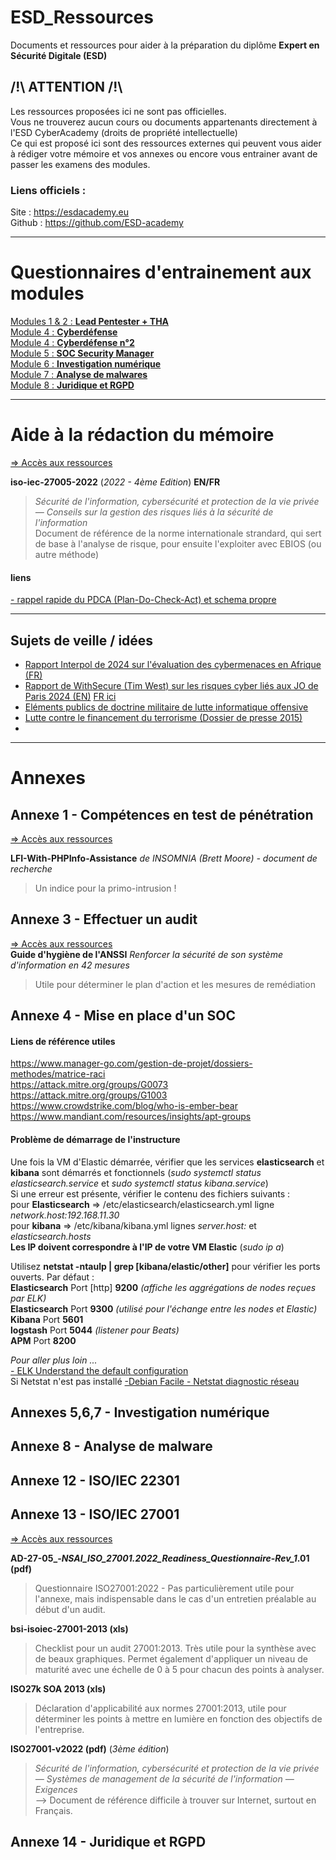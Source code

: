 # ESD_Ressources
Documents et ressources pour aider à la préparation du diplôme **Expert en Sécurité Digitale (ESD)**  


## /!\ ATTENTION /!\
Les ressources proposées ici ne sont pas officielles.  
Vous ne trouverez aucun cours ou documents appartenants directement à l'ESD CyberAcademy (droits de propriété intellectuelle)  
Ce qui est proposé ici sont des ressources externes qui peuvent vous aider à rédiger votre mémoire et vos annexes ou encore vous entrainer avant de passer les examens des modules.  

### Liens officiels :
Site : https://esdacademy.eu  
Github : https://github.com/ESD-academy


----------------
# Questionnaires d'entrainement aux modules

[Modules 1 & 2 : **Lead Pentester + THA**](https://docs.google.com/forms/d/18tYtlZVRFJwPD5w2JC7g3EnrOM9JvJzPlcj5r0xJXq4/prefill)  
[Module 4 : **Cyberdéfense**](https://docs.google.com/forms/d/1IcKbDws3Bu95bqQWX2mse-hRzftHvHHTu2-l35kPDBE/prefill)  
[Module 4 : **Cyberdéfense n°2**](https://docs.google.com/forms/d/1qYNV93TlbfCyRPzJ1Jfg_l4nyDabkPomjbjiCDtECNc/prefill)  
[Module 5 : **SOC Security Manager**](https://docs.google.com/forms/d/1LSHMuh8zPLBdrcTbOgUq1xUyojVs9ADlNboUNg1mf9c/prefill)  
[Module 6 : **Investigation numérique**](https://docs.google.com/forms/d/1foAX5pTkV-q0QC-yqPB1-xBZnDsd7QibUCq5syfXkb0/prefill)  
[Module 7 : **Analyse de malwares**](https://docs.google.com/forms/d/123vSiXW2CS8g2kzKH5AGxBUeVjJA0DeR1qf1oyDS_uk/prefill)  
[Module 8 : **Juridique et RGPD**](https://docs.google.com/forms/d/1IjC-fWDXb3TyUa_WpCIbffaOYNW_BpQ93QMHK_gA4KQ/prefill)  


------------
# Aide à la rédaction du mémoire
[=> Accès aux ressources](https://drive.google.com/drive/folders/1uRrSDIXJ9Qi91LRDlxym553bzyB6UbxR?usp=sharing)  

**iso-iec-27005-2022** (_2022 - 4ème Edition_)  **EN/FR**   
> _Sécurité de l'information, cybersécurité et protection de la vie privée — Conseils sur la gestion des risques liés à la sécurité de l'information_  
> Document de référence de la norme internationale strandard, qui sert de base à l'analyse de risque, pour ensuite l'exploiter avec EBIOS (ou autre méthode)  


#### liens  
[- rappel rapide du PDCA (Plan-Do-Check-Act) et schema propre](https://arcancial.fr/le-pdca-plan-do-check-act-ou-appele-aussi-roue-de-deming/)  

-------------

## Sujets de veille / idées

- [Rapport Interpol de 2024 sur l'évaluation des cybermenaces en Afrique (FR)](https://www.interpol.int/fr/content/download/21048/file/24COM005030-AJFOC_Africa%20Cyberthreat%20Assessment%20Report_2024_complet_FR%20v3.pdf)  
- [Rapport de WithSecure (Tim West) sur les risques cyber liés aux JO de Paris 2024 (EN)](https://www.withsecure.com/content/dam/with-secure/en/resources-library/202407_WithSecure_Olympics_Threat_Report_ENG.pdf) [FR ici](https://labs-withsecure-com.translate.goog/publications/olympics-cyber-threats-to-paris-2024?_x_tr_sl=auto&_x_tr_tl=fr&_x_tr_hl=fr&_x_tr_pto=wapp)  
- [Eléments publics de doctrine militaire de lutte informatique offensive](https://www.defense.gouv.fr/sites/default/files/ema/El%C3%A9ments%20publics%20de%20doctrine%20militaire%20de%20lutte%20informatique%20OFFENSIVE.pdf)
- [Lutte contre le financement du terrorisme (Dossier de presse 2015)](https://www.economie.gouv.fr/files/dpfinalluttecontrefinancementterrorisme_18mars2015.pdf)
- 



-----------


# Annexes

## Annexe 1 - Compétences en test de pénétration  
[=> Accès aux ressources](https://drive.google.com/drive/folders/1mIz66lMmvRdFnCd7Bi_q73Mu7aR_EA6n?usp=sharing)

**LFI-With-PHPInfo-Assistance** _de INSOMNIA (Brett Moore) - document de recherche_  
> Un indice pour la primo-intrusion !  



## Annexe 3 - Effectuer un audit  
[=> Accès aux ressources](https://drive.google.com/drive/folders/1wopLiRH_bHpnbjE3WK-aZ3Fu_Xsp8UuS?usp=sharing)  
**Guide d'hygiène de l'ANSSI** _Renforcer la sécurité de son système d'information en 42 mesures_  
> Utile pour déterminer le plan d'action et les mesures de remédiation



## Annexe 4 - Mise en place d'un SOC

#### Liens de référence utiles
https://www.manager-go.com/gestion-de-projet/dossiers-methodes/matrice-raci  
https://attack.mitre.org/groups/G0073
https://attack.mitre.org/groups/G1003  
https://www.crowdstrike.com/blog/who-is-ember-bear  
https://www.mandiant.com/resources/insights/apt-groups  



#### Problème de démarrage de l'instructure  
Une fois la VM d'Elastic démarrée, vérifier que les services **elasticsearch** et **kibana** sont démarrés et fonctionnels (_sudo systemctl status elasticsearch.service_ et _sudo systemctl status kibana.service_)  
Si une erreur est présente, vérifier le contenu des fichiers suivants :  
pour **Elasticsearch** => /etc/elasticsearch/elasticsearch.yml   ligne _network.host:192.168.11.30_  
pour **kibana** => /etc/kibana/kibana.yml    lignes _server.host:_ et _elasticsearch.hosts_  
**Les IP doivent correspondre à l'IP de votre VM Elastic** (_sudo ip a_)  

Utilisez **netstat -ntaulp | grep [kibana/elastic/other]** pour vérifier les ports ouverts. Par défaut :  
**Elasticsearch** Port [http] **9200** _(affiche les aggrégations de nodes reçues par ELK)_  
**Elasticsearch** Port **9300** _(utilisé pour l'échange entre les nodes et Elastic)_  
**Kibana** Port **5601**   
**logstash** Port **5044** _(listener pour Beats)_  
**APM** Port **8200**  

_Pour aller plus loin ..._  
[- ELK Understand the default configuration](https://docs.bitnami.com/aws/apps/elk/get-started/understand-default-config/)  
Si Netstat n'est pas installé [-Debian Facile - Netstat diagnostic réseau](https://debian-facile.org/doc:reseau:netstat) 



## Annexes 5,6,7 - Investigation numérique


## Annexe 8 - Analyse de malware


## Annexe 12 - ISO/IEC 22301


## Annexe 13 - ISO/IEC 27001  
[=> Accès aux ressources](https://drive.google.com/drive/folders/1dTdLv7EPdGfhrewqp5TCMr59cIotPyI3?usp=sharing)  

**AD-27-05_-_NSAI_ISO_27001.2022_Readiness_Questionnaire_-_Rev_1_.01 (pdf)**  
> Questionnaire ISO27001:2022 - Pas particulièrement utile pour l'annexe, mais indispensable dans le cas d'un entretien préalable au début d'un audit.   


**bsi-isoiec-27001-2013 (xls)**  
> Checklist pour un audit 27001:2013. Très utile pour la synthèse avec de beaux graphiques. Permet également d'appliquer un niveau de maturité avec une échelle de 0 à 5 pour chacun des points à analyser.   


**ISO27k SOA 2013 (xls)**  
> Déclaration d'applicabilité aux normes 27001:2013, utile pour déterminer les points à mettre en lumière en fonction des objectifs de l'entreprise.

**ISO27001-v2022 (pdf)** (_3ème édition_)   
> _Sécurité de l'information, cybersécurité et protection de la vie privée — Systèmes de management de la sécurité de l'information — Exigences_   
> --> Document de référence difficile à trouver sur Internet, surtout en Français.



## Annexe 14 - Juridique et RGPD






